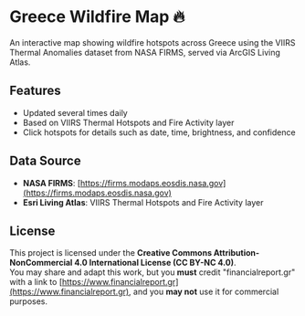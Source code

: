# Greece Wildfire Map 🔥

An interactive map showing wildfire hotspots across Greece using the VIIRS Thermal Anomalies dataset from NASA FIRMS, served via ArcGIS Living Atlas.

## Features
- Updated several times daily
- Based on VIIRS Thermal Hotspots and Fire Activity layer
- Click hotspots for details such as date, time, brightness, and confidence

## Data Source
- **NASA FIRMS**: [https://firms.modaps.eosdis.nasa.gov](https://firms.modaps.eosdis.nasa.gov)
- **Esri Living Atlas**: VIIRS Thermal Hotspots and Fire Activity layer

## License
This project is licensed under the **Creative Commons Attribution-NonCommercial 4.0 International License (CC BY-NC 4.0)**.  
You may share and adapt this work, but you **must** credit "financialreport.gr" with a link to [https://www.financialreport.gr](https://www.financialreport.gr), and you **may not** use it for commercial purposes.
